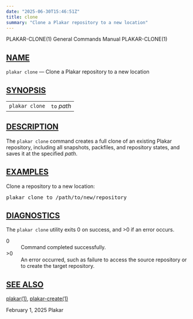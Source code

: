```yaml
---
date: "2025-06-30T15:46:51Z"
title: clone
summary: "Clone a Plakar repository to a new location"
---
```

<div class="head" role="doc-pageheader" aria-label="Manual header
  line"><span class="head-ltitle">PLAKAR-CLONE(1)</span>
  <span class="head-vol">General Commands Manual</span>
  <span class="head-rtitle">PLAKAR-CLONE(1)</span></div>
<main class="manual-text">
<section class="Sh">
<h2 class="Sh" id="NAME"><a class="permalink" href="#NAME">NAME</a></h2>
<p class="Pp"><code class="Nm">plakar clone</code> &#x2014;
    <span class="Nd" role="doc-subtitle">Clone a Plakar repository to a new
    location</span></p>
</section>
<section class="Sh">
<h2 class="Sh" id="SYNOPSIS"><a class="permalink" href="#SYNOPSIS">SYNOPSIS</a></h2>
<table class="Nm">
  <tr>
    <td><code class="Nm">plakar clone</code></td>
    <td><code class="Cm">to</code> <var class="Ar">path</var></td>
  </tr>
</table>
</section>
<section class="Sh">
<h2 class="Sh" id="DESCRIPTION"><a class="permalink" href="#DESCRIPTION">DESCRIPTION</a></h2>
<p class="Pp">The <code class="Nm">plakar clone</code> command creates a full
    clone of an existing Plakar repository, including all snapshots, packfiles,
    and repository states, and saves it at the specified
    <var class="Ar">path</var>.</p>
</section>
<section class="Sh">
<h2 class="Sh" id="EXAMPLES"><a class="permalink" href="#EXAMPLES">EXAMPLES</a></h2>
<p class="Pp">Clone a repository to a new location:</p>
<div class="Bd Pp Bd-indent Li">
<pre>plakar clone to /path/to/new/repository</pre>
</div>
</section>
<section class="Sh">
<h2 class="Sh" id="DIAGNOSTICS"><a class="permalink" href="#DIAGNOSTICS">DIAGNOSTICS</a></h2>
<p class="Pp">The <code class="Nm">plakar clone</code> utility exits&#x00A0;0 on
    success, and&#x00A0;&gt;0 if an error occurs.</p>
<dl class="Bl-tag">
  <dt>0</dt>
  <dd>Command completed successfully.</dd>
  <dt>&gt;0</dt>
  <dd>An error occurred, such as failure to access the source repository or to
      create the target repository.</dd>
</dl>
</section>
<section class="Sh">
<h2 class="Sh" id="SEE_ALSO"><a class="permalink" href="#SEE_ALSO">SEE
  ALSO</a></h2>
<p class="Pp"><a class="Xr" href="../plakar/" aria-label="plakar, section
    1">plakar(1)</a>,
    <a class="Xr" href="../plakar-create/" aria-label="plakar-create, section
    1">plakar-create(1)</a></p>
</section>
</main>
<div class="foot" role="doc-pagefooter" aria-label="Manual footer
  line"><span class="foot-left"></span><span class="foot-date">February 1,
  2025</span> <span class="foot-os">Plakar</span></div>
